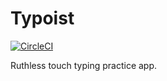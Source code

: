 # Typoist

[![CircleCI](https://circleci.com/gh/nobitagit/typoist.svg?style=svg)](https://circleci.com/gh/nobitagit/typoist)

Ruthless touch typing practice app.
